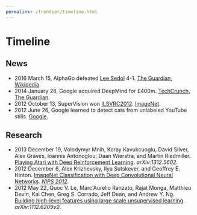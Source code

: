 ```yaml
---
permalink: /frontier/timeline.html
---
```

# Timeline

## News

* 2016 March 15, AlphaGo defeated [Lee Sedol](https://en.wikipedia.org/wiki/Lee_Sedol) 4-1. [The Guardian](https://www.theguardian.com/technology/2016/mar/15/googles-alphago-seals-4-1-victory-over-grandmaster-lee-sedol), [Wikipedia](https://en.wikipedia.org/wiki/AlphaGo_versus_Lee_Sedol).
* 2014 January 26, Google acquired DeepMind for £400m. [TechCrunch](https://techcrunch.com/2014/01/26/google-deepmind/), [The Guardian](https://www.theguardian.com/technology/2014/jan/27/google-acquires-uk-artificial-intelligence-startup-deepmind).
* 2012 October 13, SuperVision won [ILSVRC2012](http://www.image-net.org/challenges/LSVRC/2012/). [ImageNet](http://image-net.org/challenges/LSVRC/2012/results.html).
* 2012 June 26, Google learned to detect cats from unlabeled YouTube stills. [Google](https://googleblog.blogspot.com/2012/06/using-large-scale-brain-simulations-for.html).

## Research

* 2013 December 19, Volodymyr Mnih, Koray Kavukcuoglu, David Silver, Alex Graves, Ioannis Antonoglou, Daan Wierstra, and Martin Riedmiller. [Playing Atari with Deep Reinforcement Learning](https://arxiv.org/abs/1312.5602). *arXiv:1312.5602*.
* 2012 December 6, Alex Krizhevsky, Ilya Sutskever, and Geoffrey E. Hinton. [ImageNet Classification with Deep Convolutional Neural Networks](http://papers.nips.cc/paper/4824-imagenet-classification-with-deep-convolutional-neural-networks). *[NIPS 2012](https://nips.cc/Conferences/2012/Schedule?type=Poster)*.
* 2012 May 22, Quoc V. Le, Marc'Aurelio Ranzato, Rajat Monga, Matthieu Devin, Kai Chen, Greg S. Corrado, Jeff Dean, and Andrew Y. Ng. [Building high-level features using large scale unsupervised learning](https://arxiv.org/abs/1112.6209v2). *arXiv:1112.6209v2*.
